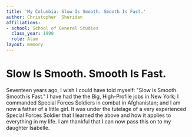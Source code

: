 ```yaml
---
title: 'My Columbia: Slow Is Smooth. Smooth Is Fast.'
author: Christopher  Sheridan
affiliations:
- school: School of General Studies
  class_year: 1990
  role: Alum
layout: memory
---
```


# Slow Is Smooth. Smooth Is Fast.

Seventeen years ago, I wish I could have told myself:  "Slow is Smooth. Smooth is Fast." I have had the the Big, High-Profile jobs in New York; I commanded Special Forces Soldiers in combat in Afghanistan; and I am now a father of a little girl.  It was under the tutelage of a very experienced Special Forces Soldier that I learned the above and how it applies to everything in my life. I am thankful that I can now pass this on to my daughter Isabelle.
